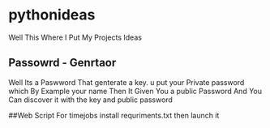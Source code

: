 # pythonideas
Well This Where I Put My Projects Ideas 
## Passowrd - Genrtaor
Well Its a Paswword That genterate a key.
u put your Private password which By Example your name
Then It Given You a public Password
And You Can discover it with the key and public password

##Web Script For timejobs 
install requriments.txt 
then launch it 
